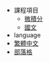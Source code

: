 - 課程項目
  - [微積分](calculus/README.md)
  - [國文](chinese/README.md)
- language
 - [繁體中文](README.md)
- [部落格](https://shentengtu.github.io/)
